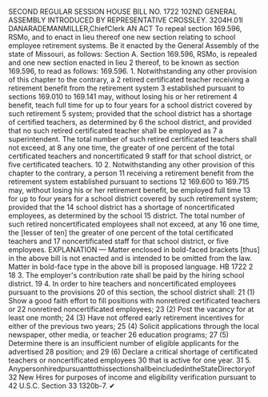 SECOND REGULAR SESSION
HOUSE BILL NO. 1722
102ND GENERAL ASSEMBLY
INTRODUCED BY REPRESENTATIVE CROSSLEY.
3204H.01I DANARADEMANMILLER,ChiefClerk
AN ACT
To repeal section 169.596, RSMo, and to enact in lieu thereof one new section relating to
school employee retirement systems.
Be it enacted by the General Assembly of the state of Missouri, as follows:
Section A. Section 169.596, RSMo, is repealed and one new section enacted in lieu
2 thereof, to be known as section 169.596, to read as follows:
169.596. 1. Notwithstanding any other provision of this chapter to the contrary, a
2 retired certificated teacher receiving a retirement benefit from the retirement system
3 established pursuant to sections 169.010 to 169.141 may, without losing his or her retirement
4 benefit, teach full time for up to four years for a school district covered by such retirement
5 system; provided that the school district has a shortage of certified teachers, as determined by
6 the school district, and provided that no such retired certificated teacher shall be employed as
7 a superintendent. The total number of such retired certificated teachers shall not exceed, at
8 any one time, the greater of one percent of the total certificated teachers and noncertificated
9 staff for that school district, or five certificated teachers.
10 2. Notwithstanding any other provision of this chapter to the contrary, a person
11 receiving a retirement benefit from the retirement system established pursuant to sections
12 169.600 to 169.715 may, without losing his or her retirement benefit, be employed full time
13 for up to four years for a school district covered by such retirement system; provided that the
14 school district has a shortage of noncertificated employees, as determined by the school
15 district. The total number of such retired noncertificated employees shall not exceed, at any
16 one time, the [lesser of ten] the greater of one percent of the total certificated teachers and
17 noncertificated staff for that school district, or five employees.
EXPLANATION — Matter enclosed in bold-faced brackets [thus] in the above bill is not enacted and is
intended to be omitted from the law. Matter in bold-face type in the above bill is proposed language.
HB 1722 2
18 3. The employer's contribution rate shall be paid by the hiring school district.
19 4. In order to hire teachers and noncertificated employees pursuant to the provisions
20 of this section, the school district shall:
21 (1) Show a good faith effort to fill positions with nonretired certificated teachers or
22 nonretired noncertificated employees;
23 (2) Post the vacancy for at least one month;
24 (3) Have not offered early retirement incentives for either of the previous two years;
25 (4) Solicit applications through the local newspaper, other media, or teacher
26 education programs;
27 (5) Determine there is an insufficient number of eligible applicants for the advertised
28 position; and
29 (6) Declare a critical shortage of certificated teachers or noncertificated employees
30 that is active for one year.
31 5. AnypersonhiredpursuanttothissectionshallbeincludedintheStateDirectoryof
32 New Hires for purposes of income and eligibility verification pursuant to 42 U.S.C. Section
33 1320b-7.
✔
